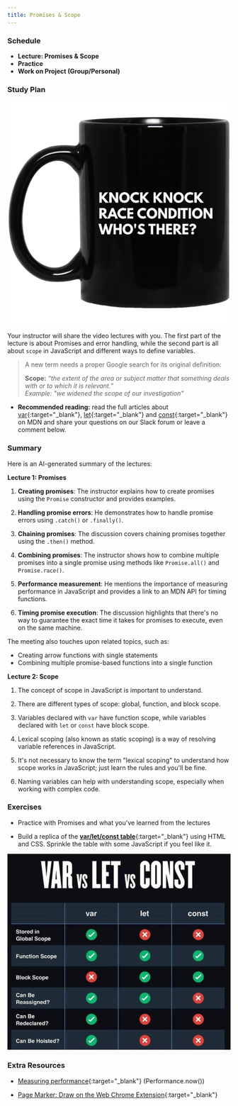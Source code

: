 ```yaml
---
title: Promises & Scope
---
```


### Schedule

  - **Lecture: Promises & Scope**
  - **Practice**
  - **Work on Project (Group/Personal)**

### Study Plan

  ![](./assets/Knock.Knock.png)

  Your instructor will share the video lectures with you. The first part of the lecture is about Promises and error handling, while the second part is all about `scope` in JavaScript and different ways to define variables.  

  > A new term needs a proper Google search for its original definition:
  > 
  > **Scope:** *“the extent of the area or subject matter that something deals with or to which it is relevant.”*  
  > *Example: "we widened the scope of our investigation"*  

  - **Recommended reading:** read the full articles about [var](https://developer.mozilla.org/en-US/docs/Web/JavaScript/Reference/Statements/var){:target="_blank"}, [let](https://developer.mozilla.org/en-US/docs/Web/JavaScript/Reference/Statements/let){:target="_blank"} and [const](https://developer.mozilla.org/en-US/docs/Web/JavaScript/Reference/Statements/const){:target="_blank"} on MDN and share your questions on our Slack forum or leave a comment below.

### Summary

  Here is an AI-generated summary of the lectures:

  **Lecture 1: Promises**

  1. **Creating promises**: The instructor explains how to create promises using the `Promise` constructor and provides examples.

  2. **Handling promise errors**: He demonstrates how to handle promise errors using `.catch()` or `.finally()`.

  3. **Chaining promises**: The discussion covers chaining promises together using the `.then()` method.

  4. **Combining promises**: The instructor shows how to combine multiple promises into a single promise using methods like `Promise.all()` and `Promise.race()`.

  5. **Performance measurement**: He mentions the importance of measuring performance in JavaScript and provides a link to an MDN API for timing functions.

  6. **Timing promise execution**: The discussion highlights that there's no way to guarantee the exact time it takes for promises to execute, even on the same machine.

  The meeting also touches upon related topics, such as:

  * Creating arrow functions with single statements
  * Combining multiple promise-based functions into a single function

  **Lecture 2: Scope**

  1. The concept of scope in JavaScript is important to understand.

  2. There are different types of scope: global, function, and block scope.

  3. Variables declared with `var` have function scope, while variables declared with `let` or `const` have block scope.

  4. Lexical scoping (also known as static scoping) is a way of resolving variable references in JavaScript.

  5. It's not necessary to know the term "lexical scoping" to understand how scope works in JavaScript; just learn the rules and you'll be fine.

  6. Naming variables can help with understanding scope, especially when working with complex code.

### Exercises

  - Practice with Promises and what you've learned from the lectures

  - Build a replica of the [**var/let/const table**](./assets/var-let-const.jpg){:target="_blank"} using HTML and CSS. Sprinkle the table with some JavaScript if you feel like it. 

  ![](./assets/var-let-const.jpg)

### Extra Resources

  - [Measuring performance](https://developer.mozilla.org/en-US/docs/Web/API/Performance/now){:target="_blank"} (Performance.now())

  - [Page Marker: Draw on the Web Chrome Extension](https://chromewebstore.google.com/detail/page-marker-draw-on-web/jfiihjeimjpkpoaekpdpllpaeichkiod){:target="_blank"}  